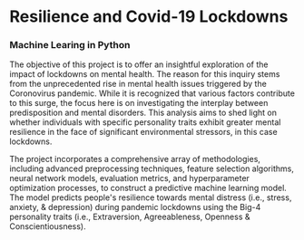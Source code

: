 # Resilience and Covid-19 Lockdowns 
### Machine Learing in Python

The objective of this project is to offer an insightful exploration of the impact of lockdowns on mental health. The reason for this inquiry stems from the unprecedented rise in mental health issues triggered by the Coronovirus pandemic. While it is recognized that various factors contribute to this surge, the focus here is on investigating the interplay between predisposition and mental disorders. This analysis aims to shed light on whether individuals with specific personality traits exhibit greater mental resilience in the face of significant environmental stressors, in this case lockdowns.

The project incorporates a comprehensive array of methodologies, including advanced preprocessing techniques, feature selection algorithms, neural network models, evaluation metrics, and hyperparameter optimization processes, to construct a predictive machine learning model. The model predicts people's resilience towards mental distress (i.e., stress, anxiety, & depression) during pandemic lockdowns using the Big-4 personality traits (i.e., Extraversion, Agreeableness, Openness & Conscientiousness).
